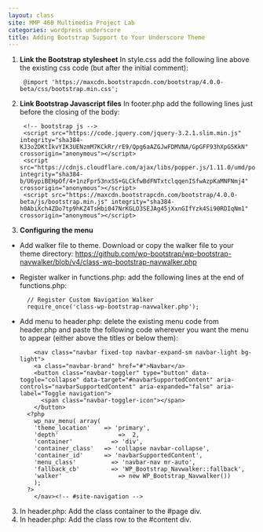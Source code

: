 ```yaml
---
layout: class
site: MMP 460 Multimedia Project Lab
categories: wordpress underscore
title: Adding Bootstrap Support to Your Underscore Theme
---
```

1. **Link the Bootstrap stylesheet**
In style.css add the following line above the existing css code (but after the initial comment): 
  
        @import 'https://maxcdn.bootstrapcdn.com/bootstrap/4.0.0-beta/css/bootstrap.min.css';
  
2. **Link Bootstrap Javascript files**
In footer.php add the following lines just before the closing of the body:

        <!-- bootstrap js -->
        <script src="https://code.jquery.com/jquery-3.2.1.slim.min.js" integrity="sha384-KJ3o2DKtIkvYIK3UENzmM7KCkRr/rE9/Qpg6aAZGJwFDMVNA/GpGFF93hXpG5KkN" crossorigin="anonymous"></script>
        <script src="https://cdnjs.cloudflare.com/ajax/libs/popper.js/1.11.0/umd/popper.min.js" integrity="sha384-b/U6ypiBEHpOf/4+1nzFpr53nxSS+GLCkfwBdFNTxtclqqenISfwAzpKaMNFNmj4" crossorigin="anonymous"></script>
        <script src="https://maxcdn.bootstrapcdn.com/bootstrap/4.0.0-beta/js/bootstrap.min.js" integrity="sha384-h0AbiXch4ZDo7tp9hKZ4TsHbi047NrKGLO3SEJAg45jXxnGIfYzk4Si90RDIqNm1" crossorigin="anonymous"></script>

3. **Configuring the menu**
  - Add walker file to theme. Download or copy the walker file to your theme directory: https://github.com/wp-bootstrap/wp-bootstrap-navwalker/blob/v4/class-wp-bootstrap-navwalker.php
  - Register walker in functions.php: add the following lines at the end of functions.php:
  
          // Register Custom Navigation Walker
          require_once('class-wp-bootstrap-navwalker.php');
        
  - Add menu to header.php: delete the existing menu code from header.php and paste the following code wherever you want the menu to appear (either above the titles or below them):
  
        	<nav class="navbar fixed-top navbar-expand-sm navbar-light bg-light">
            <a class="navbar-brand" href="#">Navbar</a>
            <button class="navbar-toggler" type="button" data-toggle="collapse" data-target="#navbarSupportedContent" aria-         controls="navbarSupportedContent" aria-expanded="false" aria-label="Toggle navigation">
              <span class="navbar-toggler-icon"></span>
            </button>
          <?php
            wp_nav_menu( array(
            'theme_location'	=> 'primary',
            'depth'				    =>  2,
            'container'			  => 'div',
            'container_class'	=> 'collapse navbar-collapse',
            'container_id'		=> 'navbarSupportedContent',
            'menu_class'		  => 'navbar-nav mr-auto',
            'fallback_cb'		  => 'WP_Bootstrap_Navwalker::fallback',
            'walker'			    => new WP_Bootstrap_Navwalker())
            );
          ?>
            </nav><!-- #site-navigation -->

3. In header.php: Add the class container to the #page div.
4. In header.php: Add the class row to the #content div.

